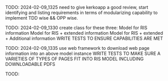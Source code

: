 TODO: 2024-02-09_1325 need to give kerkoapp a good 
        review, start identifying and listing
        requirements in terms of modularizing 
        capability to implement TDD wise && OPP wise.

TODO: 2024-02-09_1330 create class for these three: Model for RIS information
                      Model for RIS + extended information
                      Model for RIS + extended + Additional information
        WRITE TESTS TO ENSURE CAPABILITIES ARE MET

TODO: 2024-02-09_1335 use web framework to download web page information 
        into an above model instance
        WRITE TESTS TO MAKE SURE A VARIETIES OF TYPES OF PAGES FIT INTO RIS 
        MODEL INCLUDING DOWNLOADABLE PDFS

TOOD: 

